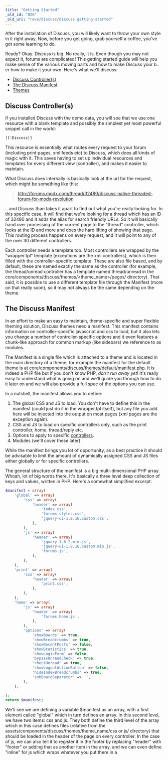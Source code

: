```yaml
---
title: "Getting Started"
_old_id: "826"
_old_uri: "revo/discuss/discuss.getting-started"
---
```


After the installation of Discuss, you will likely want to throw your own style in it right away. Now, before you get going, grab yourself a coffee, you've got some learning to do.

Ready? Okay. Discuss is big. No really, it is. Even though you may not expect it, forums are complicated! This getting started guide will help you make sense of the various moving parts and how to make Discuss your b.. er how to make it your own. Here's what we'll discuss:

- [Discuss Controller(s)](#Discuss.GettingStarted-DiscussController%28s%29)
- [The Discuss Manifest](#Discuss.GettingStarted-TheDiscussManifest)
- [Themes](#Discuss.GettingStarted-Themes)



## Discuss Controller(s)

If you installed Discuss with the demo data, you will see that we use one resource with a blank template and possibly the simplest yet most powerful snippet call in the world:

``` php 
[[!Discuss]]
```

This resource is essentially what routes every request to your forum (including print pages, xml feeds etc) to Discuss, which does all kinds of magic with it. This saves having to set up individual resources and templates for every different view (controller), and makes it easier to maintain.

What Discuss does internally is basically look at the url for the request, which might be something like this:

> <http://forums.modx.com/thread/32480/discuss-native-threaded-forum-for-modx-revolution>

.. and Discuss than takes it apart to find out what you're really looking for. In this specific case, it will find that we're looking for a thread which has an ID of 32480 and it adds the alias for search friendly URLs. So it will basically hand over processing of the current page to the "thread" controller, which looks at the ID and more and does the hard lifting of showing that page. This routing process happens on every request, and it will point to any of the over 30 different controllers.

Each controller needs a template too. Most controllers are wrapped by the "wrapper.tpl" template (exceptions are the xml controllers), which is then filled with the controller-specific template. These are also file based, and by default, these are named exactly the same as the controller (for example, the thread/unread controller has a template named thread/unread in the core/components/discuss/themes/<theme\_name>/pages/ directory). That said, it is possible to use a different template file through the Manifest (more on that really soon), so it may not always be the same depending on the theme.

## The Discuss Manifest

In an effort to make an easy to maintain, theme-specific and super flexible theming solution, Discuss themes need a manifest. This manifest contains information on controller-specific javascript and css to load, but it also lets you change a number of controller-specific options and it even features a chunk-like approach for common markup (like sidebars) we reference to as modules.

The Manifest is a single file which is attached to a theme and is located in the main directory of a theme, for example the manifest for the default theme is at [core/components/discuss/themes/default/manifest.php](https://github.com/modxcms/Discuss/blob/develop/core/components/discuss/themes/default/manifest.php). It is indeed a PHP file but if you don't know PHP, _don't run away yet_! It's really easy to understand what is going on and we'll guide you through how to do it later on and we will also provide a full spec of the options you can use.

In a nutshell, the manifest allows you to define:

1. The global CSS and JS to load. You don't have to define this in the manifest (could just do it in the wrapper.tpl itself), but any file you add here will be injected into the output on most pages (xml pages are the exception again).
2. CSS and JS to load on specific controllers only, such as the print controller, home, thread/reply etc.
3. Options to apply to specific [controllers](/extras/revo/discuss/discuss.controllers "Discuss.Controllers").
4. Modules (we'll cover these later).

While the manifest brings you lot of opportunity, as a best practice it should be advisable to limit the amount of dynamically assigned CSS and JS files either globally or for specific controllers.

The general structure of the manifest is a big multi-dimensional PHP array. Whoah, lot of big words there. It's basically a three level deep collection of keys and values, written in PHP. Here's a somewhat simplified excerpt:

``` php 
$manifest = array(
    'global' => array(
        'css' => array(
            'header' => array(
                'index.css',
                'forums-styles.css',
                'jquery-ui-1.8.16.custom.css',
            ),
        ),
        'js' => array(
            'header' => array(
                'jquery-1.6.2.min.js',
                'jquery-ui-1.8.16.custom.min.js',
                'forums.js',
            ),
        ),
    ),
    'print' => array(
        'css' => array(
            'header' => array(
                'print.css',
            ),
        ),
    ),
    'home' => array(
        'js' => array(
            'header' => array(
                'forums.home.js',
            ),
        ),
        'options' => array(
            'showBoards' => true,
            'showBreadcrumbs' => true,
            'showRecentPosts' => false,
            'showStatistics' => true,
            'showLoginForm' => false,
            'bypassUnreadCheck' => true,
            'checkUnread' => true,
            'showLogoutActionButton' => false,
            'hideIndexBreadcrumbs' => true,
            'subBoardSeparator' => '',
        ),
    ),

);
return $manifest;
```

We'll see we are defining a variable $manifest as an array, with a first element called "global" which in turn defines an array. In this second level, we have two items: css and js. They both define the third level of the array which in this case defines files (relative from the assets/components/discuss/themes/theme\_name/css or js/ directory) that should be loaded in the header of the page on every controller. In the case of js, we can also tell it to register it in the footer by replacing "header" with "footer" or adding that as another item in the array, and we can even define "inline" for js which wraps whatever you put there in a <script> tag in the header of the page. This can be useful for when your theme needs certain configuration options from settings or Discuss.

Below the global definition, we will see a print and a home controller in which we can also define css or js in the same way as with the global, but you will also find the "options" array in the home controller's bit. This contains a bunch of options that either have a true or false value, or a string value such as the subBoardSeparator option shown in the excerpt above. These are the options you will want to change to adjust behaviour of the controller. So when you're looking at the [controllers documentation](/extras/revo/discuss/discuss.controllers "Discuss.Controllers"), keep that in mind.

## Themes

Theming in MODX revolves around the core/components/discuss/themes/theme\_name/ directory and a matching assets/components/discuss/themes/theme\_name/ directory for files that need to be directly accessible (js, css and images). The core theme directory contains a "chunks" and "pages" directory by default. These files contain the html, into which content will be injected with placeholders. If you have developed a site using Wayfinder or getResources before, this concept shouldn't be entirely new for you. To choose a theme, change the **discuss.theme** setting to the name of the directory you want to use. If it doesn't exist, it will default to "default".

The files in the "pages" directory all end in .tpl, and mostly correspond directly with the name of a [controller](/extras/revo/discuss/discuss.controllers "Discuss.Controllers"), such as "board" or "thread/new". These are basically the content of the individual controllers and contain the markup specific to what controller is requested.

The special "wrapper.tpl" and "print-wrapper.tpl" are used as outer wrappers to the controller wrappers depending on the request.

Next, the files in the "chunks" directory are used for smaller bits of html and they all end in .chunk.tpl. For example the "board/disboardli.chunk.tpl" file contains the html that is used to loop over individual boards and "category/discategoryli.chunk.tpl" contains the markup for categories. Email templates can also be found here, in the "emails" subfolder.

We'll go in deeper into creating custom themes in a different tutorial.